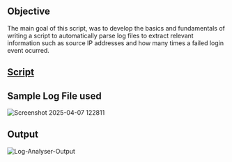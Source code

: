 ## Objective

The main goal of this script, was to develop the basics and fundamentals of writing a script to automatically parse log files to extract relevant information such as source IP addresses and how many times a failed login event ocurred.

## [Script](./Simple-Log-Analyser.py)

## Sample Log File used
![Screenshot 2025-04-07 122811](https://github.com/user-attachments/assets/6a9d2a71-2d33-475a-9ec0-be12ddb81479)

## Output
![Log-Analyser-Output](https://github.com/user-attachments/assets/7c842f7a-fe3b-4061-95b8-c29125fc649c)


